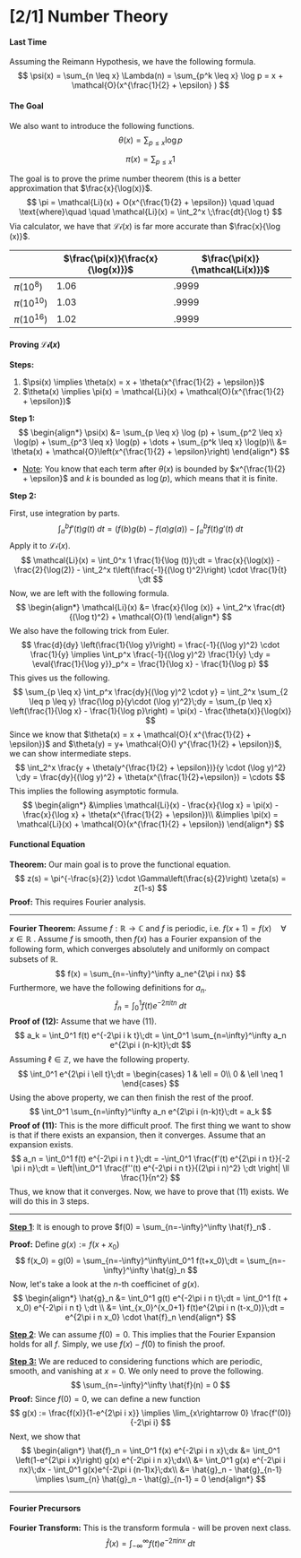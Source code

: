 # [2/1] Number Theory

#### Last Time

Assuming the Reimann Hypothesis, we have the following formula.
$$
\psi(x) = \sum_{n \leq x} \Lambda(n) = \sum_{p^k \leq x} \log p = x + \mathcal{O}(x^{\frac{1}{2} + \epsilon} )
$$

#### The Goal

We also want to introduce the following functions.
$$
\theta(x) = \sum_{p \leq x} \log p
$$

$$
\pi(x) = \sum_{p \leq x} 1
$$

The goal is to prove the prime number theorem (this is a better approximation that $\frac{x}{\log(x)}$. 
$$
\pi = \mathcal{Li}(x) + O(x^{\frac{1}{2} + \epsilon}) \quad \quad \text{where}\quad \quad  \mathcal{Li}(x) = \int_2^x \;\frac{dt}{\log t}
$$
Via calculator, we have that $\mathcal{Li}(x)$ is far more accurate than $\frac{x}{\log (x)}$. 

|                | $\frac{\pi(x)}{\frac{x}{\log(x)}}$ | $\frac{\pi(x)}{\mathcal{Li(x)}}$ |
| -------------- | ---------------------------------- | -------------------------------- |
| $\pi(10^8)$    | 1.06                               | .9999                            |
| $\pi(10^{10})$ | 1.03                               | .9999                            |
| $\pi(10^{16})$ | 1.02                               | .9999                            |

#### Proving $\mathcal{Li}(x)$ 

**Steps:**

1. $\psi(x) \implies \theta(x) = x + \theta(x^{\frac{1}{2} + \epsilon})$ 
2. $\theta(x) \implies \pi(x) = \mathcal{Li}(x) + \mathcal{O}(x^{\frac{1}{2} + \epsilon})$ 

**Step 1:**
$$
\begin{align*}
	\psi(x) &= \sum_{p \leq x} \log (p) + \sum_{p^2 \leq x} \log(p) + \sum_{p^3 \leq x} \log(p) + \dots + \sum_{p^k \leq x} \log(p)\\
	&= \theta(x) + \mathcal{O}\left(x^{\frac{1}{2} + \epsilon}\right)
\end{align*}
$$

- <u>Note</u>: You know that each term after $\theta(x)$ is bounded by $x^{\frac{1}{2} + \epsilon}$ and $k$ is bounded as $\log (p)$, which means that it is finite.

**Step 2:**

First, use integration by parts.
$$
\int_a^b f'(t)g(t)\;dt = (f(b)g(b) - f(a)g(a)) - \int_a^b f(t)g'(t)\;dt
$$
Apply it to $\mathcal{Li}(x)$. 
$$
\mathcal{Li}(x) = \int_0^x 1 \frac{1}{\log (t)}\;dt = \frac{x}{\log(x)} - \frac{2}{\log(2)} - \int_2^x t\left(\frac{-1}{(\log t)^2}\right) \cdot \frac{1}{t} \;dt
$$
Now, we are left with the following formula.
$$
\begin{align*}
\mathcal{Li}(x) &= \frac{x}{\log (x)} + \int_2^x \frac{dt}{(\log t)^2} + \mathcal{O}(1)
\end{align*}
$$
We also have the following trick from Euler.
$$
\frac{d}{dy} \left(\frac{1}{\log y}\right) = \frac{-1}{(\log y)^2} \cdot \frac{1}{y} \implies \int_p^x \frac{-1}{(\log y)^2} \frac{1}{y} \;dy = \eval{\frac{1}{\log y}}_p^x = \frac{1}{\log x} - \frac{1}{\log p}
$$
This gives us the following.
$$
\sum_{p \leq x} \int_p^x \frac{dy}{(\log y)^2 \cdot y} = \int_2^x \sum_{2 \leq p \leq y} \frac{\log p}{y\cdot (\log y)^2}\;dy = \sum_{p \leq x} \left(\frac{1}{\log x} - \frac{1}{\log p}\right) = \pi(x) - \frac{\theta(x)}{\log(x)}
$$
Since we know that $\theta(x) = x + \mathcal{O}( x^{\frac{1}{2} + \epsilon})$ and $\theta(y) = y+ \mathcal{O}() y^{\frac{1}{2} + \epsilon})$, we can show intermediate steps.
$$
\int_2^x \frac{y + \theta(y^{\frac{1}{2} + \epsilon})}{y \cdot (\log y)^2} \;dy = \frac{dy}{(\log y)^2} + \theta(x^{\frac{1}{2}+\epsilon}) = \cdots
$$
This implies the following asymptotic formula.
$$
\begin{align*}
&\implies \mathcal{Li}(x) - \frac{x}{\log x} = \pi(x) - \frac{x}{\log x} + \theta(x^{\frac{1}{2} + \epsilon})\\
&\implies \pi(x) = \mathcal{Li}(x) + \mathcal{O}(x^{\frac{1}{2} + \epsilon})
\end{align*}
$$

#### Functional Equation

**Theorem:** Our main goal is to prove the functional equation.
$$
z(s) = \pi^{-\frac{s}{2}} \cdot \Gamma\left(\frac{s}{2}\right) \zeta(s) = z(1-s)
$$
**Proof:** This requires Fourier analysis.

----

**Fourier Theorem:** Assume $f: \mathbb{R} \rightarrow \mathbb{C}$ and $f$ is periodic, i.e. $f(x+1) = f(x) \quad\forall \;x \in \mathbb{R}$ . Assume $f$ is smooth, then $f(x)$ has a Fourier expansion of the following form, which converges absolutely and uniformly on compact subsets of $\mathbb{R}$. 
$$
f(x) = \sum_{n=-\infty}^\infty a_ne^{2\pi i nx}
$$
Furthermore, we have the following definitions for $a_n$.
$$
\hat{f}_n = \int_0^1 f(t)e^{-2\pi itn}\;dt
$$
**Proof of (12):** Assume that we have $(11)$.  
$$
a_k = \int_0^1 f(t) e^{-2\pi i k t}\;dt = \int_0^1 \sum_{n=\infty}^\infty a_n e^{2\pi i (n-k)t}\;dt
$$
Assuming $\ell \in \mathbb{Z}$, we have the following property.
$$
\int_0^1 e^{2\pi i \ell t}\;dt = \begin{cases} 
1 & \ell = 0\\
0 & \ell \neq 1
\end{cases}
$$
Using the above property, we can then finish the rest of the proof.
$$
\int_0^1 \sum_{n=\infty}^\infty a_n e^{2\pi i (n-k)t}\;dt = a_k
$$
**Proof of (11):** This is the more difficult proof. The first thing we want to show is that if there exists an expansion, then it converges. Assume that an expansion exists.
$$
a_n = \int_0^1 f(t) e^{-2\pi i n t }\;dt = -\int_0^1 \frac{f'(t) e^{2\pi i n t}}{-2 \pi i n}\;dt = \left|\int_0^1 \frac{f''(t) e^{-2\pi i n t}}{(2\pi i n)^2} \;dt \right| \ll \frac{1}{n^2}
$$
Thus, we know that it converges. Now, we have to prove that $(11)$ exists. We will do this in $3$​ steps.

-----

<u>**Step 1**</u>: It is enough to prove $f(0) = \sum_{n=-\infty}^\infty \hat{f}_n$ . 

**Proof:** Define $g(x) := f(x+x_0)$
$$
f(x_0) = g(0) = \sum_{n=-\infty}^\infty\int_0^1 f(t+x_0)\;dt = \sum_{n=-\infty}^\infty \hat{g}_n
$$
Now, let's take a look at the $n$-th coefficinet of $g(x)$.
$$
\begin{align*}
\hat{g}_n &= \int_0^1 g(t) e^{-2\pi i n t}\;dt = \int_0^1 f(t + x_0) e^{-2\pi i n t} \;dt \\
&= \int_{x_0}^{x_0+1} f(t)e^{2\pi i n (t-x_0)}\;dt = e^{2\pi i n x_0} \cdot \hat{f}_n
\end{align*}
$$


**<u>Step 2</u>**: We can assume $f(0) = 0$. This implies that the Fourier Expansion holds for all $f$. Simply, we use $f(x) - f(0)$ to finish the proof. 

**<u>Step 3:</u>** We are reduced to considering functions which are periodic, smooth, and vanishing at $x = 0$. We only need to prove the following.
$$
\sum_{n=-\infty}^\infty \hat{f}(n) = 0
$$
**Proof:** Since $f(0) = 0$, we can define a new function 
$$
g(x) := \frac{f(x)}{1-e^{2\pi i x}} \implies \lim_{x\rightarrow 0} \frac{f'(0)}{-2\pi i} 
$$
Next, we show that
$$
\begin{align*}
\hat{f}_n = \int_0^1 f(x) e^{-2\pi i n x}\;dx &= \int_0^1 \left(1-e^{2\pi i x}\right)  g(x) e^{-2\pi i n x}\;dx\\
&= \int_0^1 g(x) e^{-2\pi i nx}\;dx - \int_0^1 g(x)e^{-2\pi i (n-1)x}\;dx\\
&= \hat{g}_n - \hat{g}_{n-1} \implies \sum_{n} \hat{g}_n - \hat{g}_{n-1} = 0
\end{align*}
$$

-----

#### Fourier Precursors

**Fourier Transform:** This is the transform formula - will be proven next class.
$$
\hat{f}(x) = \int_{-\infty}^\infty f(t)e^{-2\pi i nx}\;dt
$$